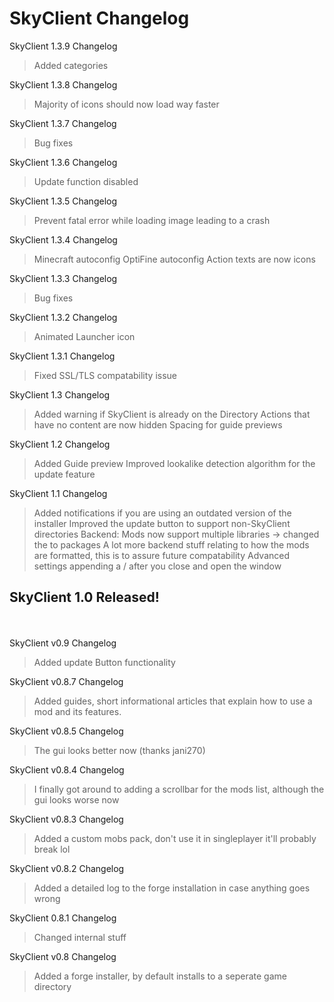 # SkyClient Changelog
SkyClient 1.3.9 Changelog
> Added categories

SkyClient 1.3.8 Changelog
> Majority of icons should now load way faster

SkyClient 1.3.7 Changelog
> Bug fixes

SkyClient 1.3.6 Changelog
> Update function disabled

SkyClient 1.3.5 Changelog
> Prevent fatal error while loading image leading to a crash

SkyClient 1.3.4 Changelog
> Minecraft autoconfig
>  OptiFine autoconfig
> Action texts are now icons

SkyClient 1.3.3 Changelog
> Bug fixes

SkyClient 1.3.2 Changelog
> Animated Launcher icon

SkyClient 1.3.1 Changelog
> Fixed SSL/TLS compatability issue

SkyClient 1.3 Changelog
> Added warning if SkyClient is already on the Directory
> Actions that have no content are now hidden
> Spacing for guide previews

SkyClient 1.2 Changelog
> Added Guide preview
> Improved lookalike detection algorithm for the update feature

SkyClient 1.1 Changelog
> Added notifications if you are using an outdated version of the installer
> Improved the update button to support non-SkyClient directories
> Backend: Mods now support multiple libraries -> changed the to packages
> A lot more backend stuff relating to how the mods are formatted, this is to assure future compatability
> Advanced settings appending a / after you close and open the window

## SkyClient 1.0 Released!
<br></br>
SkyClient v0.9 Changelog
> Added update Button functionality 

SkyClient v0.8.7 Changelog
> Added guides, short informational articles that explain how to use a mod and its features.

SkyClient v0.8.5 Changelog
> The gui looks better now (thanks jani270)

SkyClient v0.8.4 Changelog
> I finally got around to adding a scrollbar for the mods list, although the gui looks worse now

SkyClient v0.8.3 Changelog
> Added a custom mobs pack, don't use it in singleplayer it'll probably break lol

SkyClient v0.8.2 Changelog
> Added a detailed log to the forge installation in case anything goes wrong

SkyClient 0.8.1 Changelog
> Changed internal stuff

SkyClient v0.8 Changelog
> Added a forge installer, by default installs to a seperate game directory
